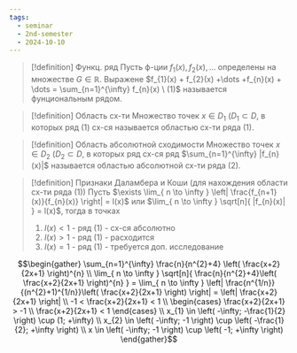```yaml
---
tags:
  - seminar
  - 2nd-semester
  - 2024-10-10
---
```


> [!definition] Функц. ряд
> Пусть ф-ции $f_{1}(x), f_{2}(x), \dots$ определены на множестве $G \in \mathbb{R}$. Выражене $f_{1}(x) + f_{2}(x) +\dots +f_{n}(x) + \dots = \sum_{n=1}^{\infty} f_{n}(x) \ (1)$ называется фунциональным рядом.

> [!definition] Область сх-ти
> Множество точек $x \in D_{1} \ (D_{1} \subset D$, в которых ряд (1) сх-ся называется областью сх-ти ряда (1).

> [!definition] Область абсолютной сходимости
> Множество точек $x \in D_{2} \ (D_{2} \subset D$, в которых ряд сх-ся ряд $\sum_{n=1}^{\infty} |f_{n}(x)|$ называется областью абсолютной сх-ти ряда (2).

> [!definition] Признаки Даламбера и Коши (для нахождения области сх-ти ряда (1))
> Пусть $\exists \lim_{ n \to \infty } \left| \frac{f_{n+1}(x)}{f_{n}(x)} \right| = l(x)$ или $\lim_{ n \to \infty } \sqrt[n]{ |f_{n}(x)| } = l(x)$, тогда в точках
> 1. $l(x) < 1$ - ряд (1) - сх-ся абсолютно
> 2. $l(x) > 1$ - ряд (1) - расходится
> 3. $l(x) = 1$ - ряд (1) - требуется доп. исследование

$$\begin{gather}
\sum_{n=1}^{\infty} \frac{n}{n^{2}+4} \left( \frac{x+2}{2x+1} \right)^{n} \\
\lim_{ n \to \infty } \sqrt[n]{ \frac{n}{n^{2}+4}\left( \frac{x+2}{2x+1} \right)^{n} } = \lim_{ n \to \infty } \left| \frac{n^{1/n}}{(n^{2}+1)^{1/n}}\left( \frac{x+2}{2x+1} \right)  \right| = \left| \frac{x+2}{2x+1} \right| \\
-1 < \frac{x+2}{2x+1} < 1 \\
\begin{cases}
\frac{x+2}{2x+1} > -1 \\
\frac{x+2}{2x+1} < 1
\end{cases} \\
x_{1} \in \left( -\infty; -\frac{1}{2} \right) \cup (1; +\infty) \\
x_{2} \in \left( -\infty; -1 \right) \cup \left( -\frac{1}{2}; +\infty \right) \\
x \in \left( -\infty; -1 \right) \cup \left( -1; +\infty \right)
\end{gather}$$